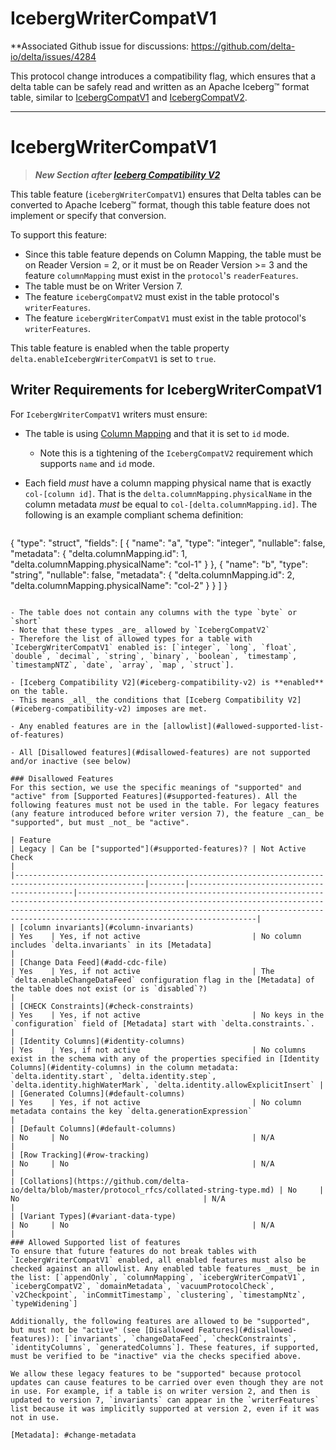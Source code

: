# IcebergWriterCompatV1
**Associated Github issue for discussions: https://github.com/delta-io/delta/issues/4284

This protocol change introduces a compatibility flag, which ensures that a delta table can be safely
read and written as an Apache Iceberg™ format table, similar to
[IcebergCompatV1](https://github.com/delta-io/delta/blob/master/PROTOCOL.md#iceberg-compatibility-v1)
and
[IcebergCompatV2](https://github.com/delta-io/delta/blob/master/PROTOCOL.md#iceberg-compatibility-v2).

--------

# IcebergWriterCompatV1
> ***New Section after [Iceberg Compatibility V2](#iceberg-compatibility-v2)***

This table feature (`icebergWriterCompatV1`) ensures that Delta tables can be converted to Apache
Iceberg™ format, though this table feature does not implement or specify that conversion.

To support this feature:
- Since this table feature depends on Column Mapping, the table must be on Reader Version = 2, or it must be on Reader Version >= 3 and the feature `columnMapping` must exist in the `protocol`'s `readerFeatures`.
- The table must be on Writer Version 7.
- The feature `icebergCompatV2` must exist in the table protocol's `writerFeatures`.
- The feature `icebergWriterCompatV1` must exist in the table protocol's `writerFeatures`.

This table feature is enabled when the table property `delta.enableIcebergWriterCompatV1` is set to `true`.

## Writer Requirements for IcebergWriterCompatV1
For `IcebergWriterCompatV1` writers must ensure:

- The table is using [Column Mapping](#column-mapping) and that it is set to `id` mode.
  - Note this is a tightening of the `IcebergCompatV2` requirement which supports `name` and `id` mode.

- Each field _must_ have a column mapping physical name that is exactly `col-[column id]`. That is the `delta.columnMapping.physicalName` in the column metadata _must_ be equal to `col-[delta.columnMapping.id]`. The following is an example compliant schema definition:

  ```json
{
  "type": "struct",
  "fields": [
    {
      "name": "a",
      "type": "integer",
      "nullable": false,
      "metadata": {
        "delta.columnMapping.id": 1,
        "delta.columnMapping.physicalName": "col-1"
      }
    },
    {
      "name": "b",
      "type": "string",
      "nullable": false,
      "metadata": {
        "delta.columnMapping.id": 2,
        "delta.columnMapping.physicalName": "col-2"
      }
    }
  ]
}
  ```

- The table does not contain any columns with the type `byte` or `short`
  - Note that these types _are_ allowed by `IcebergCompatV2`
  - Therefore the list of allowed types for a table with `IcebergWriterCompatV1` enabled is: [`integer`, `long`, `float`, `double`, `decimal`, `string`, `binary`, `boolean`, `timestamp`, `timestampNTZ`, `date`, `array`, `map`, `struct`].

- [Iceberg Compatibility V2](#iceberg-compatibility-v2) is **enabled** on the table.
  - This means _all_ the conditions that [Iceberg Compatibility V2](#iceberg-compatibility-v2) imposes are met.

- Any enabled features are in the [allowlist](#allowed-supported-list-of-features)

- All [Disallowed features](#disallowed-features) are not supported and/or inactive (see below)

### Disallowed Features
For this section, we use the specific meanings of "supported" and "active" from [Supported Features](#supported-features). All the following features must not be used in the table. For legacy features (any feature introduced before writer version 7), the feature _can_ be "supported", but must _not_ be "active".

| Feature                                                                                           | Legacy | Can be ["supported"](#supported-features)? | Not Active Check                                                                                                                                                                                                                                         |
|---------------------------------------------------------------------------------------------------|--------|--------------------------------------------|----------------------------------------------------------------------------------------------------------------------------------------------------------------------------------------------------------------------------------------------------------|
| [column invariants](#column-invariants)                                                           | Yes    | Yes, if not active                         | No column includes `delta.invariants` in its [Metadata]                                                                                                                                                                                                  |
| [Change Data Feed](#add-cdc-file)                                                                 | Yes    | Yes, if not active                         | The `delta.enableChangeDataFeed` configuration flag in the [Metadata] of the table does not exist (or is `disabled`?)                                                                                                                                    |
| [CHECK Constraints](#check-constraints)                                                           | Yes    | Yes, if not active                         | No keys in the `configuration` field of [Metadata] start with `delta.constraints.`.                                                                                                                                                                      |
| [Identity Columns](#identity-columns)                                                             | Yes    | Yes, if not active                         | No columns exist in the schema with any of the properties specified in [Identity Columns](#identity-columns) in the column metadata: `delta.identity.start`, `delta.identity.step`, `delta.identity.highWaterMark`, `delta.identity.allowExplicitInsert` |
| [Generated Columns](#default-columns)                                                             | Yes    | Yes, if not active                         | No column metadata contains the key `delta.generationExpression`                                                                                                                                                                                         |
| [Default Columns](#default-columns)                                                               | No     | No                                         | N/A                                                                                                                                                                                                                                                      |
| [Row Tracking](#row-tracking)                                                                     | No     | No                                         | N/A                                                                                                                                                                                                                                                      |
| [Collations](https://github.com/delta-io/delta/blob/master/protocol_rfcs/collated-string-type.md) | No     | No                                         | N/A                                                                                                                                                                                                                                                      |
| [Variant Types](#variant-data-type)                                                               | No     | No                                         | N/A                                                                                                                                                                                                                                                      |
### Allowed Supported list of features
To ensure that future features do not break tables with `IcebergWriterCompatV1` enabled, all enabled features must also be checked against an allowlist. Any enabled table features _must_ be in the list: [`appendOnly`, `columnMapping`, `icebergWriterCompatV1`, `icebergCompatV2`, `domainMetadata`, `vacuumProtocolCheck`, `v2Checkpoint`, `inCommitTimestamp`, `clustering`, `timestampNtz`, `typeWidening`]

Additionally, the following features are allowed to be "supported", but must not be "active" (see [Disallowed Features](#disallowed-features)): [`invariants`, `changeDataFeed`, `checkConstraints`, `identityColumns`, `generatedColumns`]. These features, if supported, must be verified to be "inactive" via the checks specified above.

We allow these legacy features to be "supported" because protocol updates can cause features to be carried over even though they are not in use. For example, if a table is on writer version 2, and then is updated to version 7, `invariants` can appear in the `writerFeatures` list because it was implicitly supported at version 2, even if it was not in use.

[Metadata]: #change-metadata

